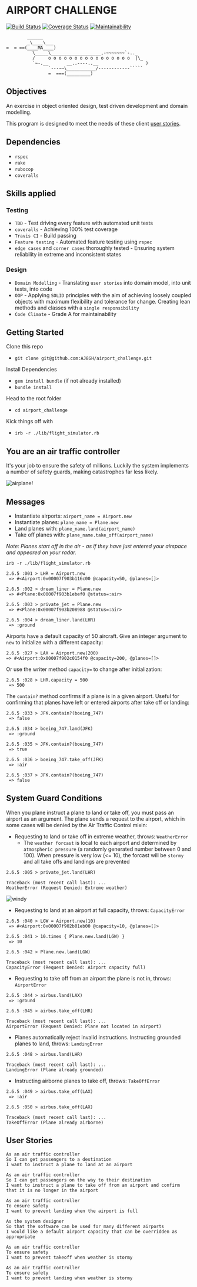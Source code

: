 # AIRPORT CHALLENGE

[![Build Status](https://travis-ci.com/AJ8GH/airport_challenge.svg?branch=master)](https://travis-ci.com/AJ8GH/airport_challenge) [![Coverage Status](https://coveralls.io/repos/github/AJ8GH/airport_challenge/badge.svg?branch=master)](https://coveralls.io/github/AJ8GH/airport_challenge?branch=master) [![Maintainability](https://api.codeclimate.com/v1/badges/d2842c2f872b398661ac/maintainability)](https://codeclimate.com/github/AJ8GH/airport_challenge/maintainability)


```
        ______
        _\____\___
=  = ==(____MA____)
          \_____\___________________,-~~~~~~~`-.._
          /     o o o o o o o o o o o o o o o o  |\_
          `~-.__       __..----..__                  )
                `---~~\___________/------------`````
                =  ===(_________)

```

## Objectives

An exercise in object oriented design, test driven development and domain modelling.

This program is designed to meet the needs of these client [user stories](#user-stories).

## Dependencies

- `rspec`
- `rake`
- `rubocop`
- `coveralls`

## Skills applied

### Testing
- `TDD` - Test driving every feature with automated unit tests
- `coveralls` - Achieving 100% test coverage
- `Travis CI` - Build passing
- `Feature testing` - Automated feature testing using `rspec`
- `edge cases` and `corner cases` thoroughly tested - Ensuring system reliability in extreme and inconsistent states

### Design
- `Domain Modelling` - Translating `user stories` into domain model, into unit tests, into code
- `OOP` - Applying `SOLID` principles with the aim of achieving loosely coupled objects with maximum flexibility and tolerance for change. Creating lean methods and classes with a `single responsibility`
- `Code Climate` - Grade A for maintainability

## Getting Started

Clone this repo
- `git clone git@github.com:AJ8GH/airport_challenge.git`

Install Dependencies
- `gem install bundle` (if not already installed)
- `bundle install`

Head to the root folder
- `cd airport_challenge`

Kick things off with
- `irb -r ./lib/flight_simulator.rb`


## You are an air traffic controller

It's your job to ensure the safety of millions. Luckily the system implements a number of safety guards, making catastrophes far less likely.

![airplane!](https://media.giphy.com/media/wvWJOoYmFnSp2/giphy.gif)

## Messages

- Instantiate airports: `airport_name = Airport.new`
- Instantiate planes: `plane_name = Plane.new`
- Land planes with: `plane_name.land(airport_name)`
- Take off planes with: `plane_name.take_off(airport_name)`

_Note: Planes start off in the air - as if they have just entered your airspace and appeared on your radar._

```
irb -r ./lib/flight_simulator.rb

2.6.5 :001 > LHR = Airport.new
 => #<Airport:0x00007f903b116c00 @capacity=50, @planes=[]>

2.6.5 :002 > dream_liner = Plane.new
 => #<Plane:0x00007f903b1ebef0 @status=:air>

2.6.5 :003 > private_jet = Plane.new
 => #<Plane:0x00007f903b208988 @status=:air>

2.6.5 :004 > dream_liner.land(LHR)
 => :ground
```

Airports have a default capacity of 50 aircraft. Give an integer argument to `new` to initialize with a different capacity:

```
2.6.5 :027 > LAX = Airport.new(200)
=> #<Airport:0x00007f902c0154f0 @capacity=200, @planes=[]>
```

Or use the writer method `capacity=` to change after initialization:
```
2.6.5 :028 > LHR.capacity = 500
 => 500
```

The `contain?` method confirms if a plane is in a given airport. Useful for confirming that planes have left or entered airports after take off or landing:

```
2.6.5 :033 > JFK.contain?(boeing_747)
 => false

2.6.5 :034 > boeing_747.land(JFK)
 => :ground

2.6.5 :035 > JFK.contain?(boeing_747)
 => true

2.6.5 :036 > boeing_747.take_off(JFK)
 => :air

2.6.5 :037 > JFK.contain?(boeing_747)
 => false
```

## System Guard Conditions

When you plane instruct a plane to land or take off, you must pass an airport as an argument. The plane sends a request to the airport, which in some cases will be denied by the Air Traffic Control mixin:

- Requesting to land or take off in extreme weather, throws: `WeatherError`
  - The `weather forcast` is local to each airport and determined by `atmospheric pressure` (a randomly generated number between 0 and 100). When pressure is very low (<= 10), the forcast will be `stormy` and all take offs and landings are prevented

```
2.6.5 :005 > private_jet.land(LHR)

Traceback (most recent call last): ...
WeatherError (Request Denied: Extreme weather)
```
![windy](https://media.giphy.com/media/M9tpu3TPG42n6/giphy.gif)

- Requesting to land at an airport at full capacity, throws: `CapacityError`

```
2.6.5 :040 > LGW = Airport.new(10)
 => #<Airport:0x00007f902b01eb00 @capacity=10, @planes=[]>

2.6.5 :041 > 10.times { Plane.new.land(LGW) }
 => 10

2.6.5 :042 > Plane.new.land(LGW)

Traceback (most recent call last): ...
CapacityError (Request Denied: Airport capacity full)
```

- Requesting to take off from an airport the plane is not in, throws: `AirportError`

```
2.6.5 :044 > airbus.land(LAX)
 => :ground

2.6.5 :045 > airbus.take_off(LHR)

Traceback (most recent call last): ...
AirportError (Request Denied: Plane not located in airport)
```

- Planes automatically reject invalid instructions. Instructing grounded planes to land, throws: `LandingError`

```
2.6.5 :048 > airbus.land(LHR)

Traceback (most recent call last): ...
LandingError (Plane already grounded)
```

- Instructing airborne planes to take off, throws: `TakeOffError`

```
2.6.5 :049 > airbus.take_off(LAX)
 => :air

2.6.5 :050 > airbus.take_off(LAX)

Traceback (most recent call last): ...
TakeOffError (Plane already airborne)
```

## User Stories

```
As an air traffic controller
So I can get passengers to a destination
I want to instruct a plane to land at an airport

As an air traffic controller
So I can get passengers on the way to their destination
I want to instruct a plane to take off from an airport and confirm that it is no longer in the airport

As an air traffic controller
To ensure safety
I want to prevent landing when the airport is full

As the system designer
So that the software can be used for many different airports
I would like a default airport capacity that can be overridden as appropriate

As an air traffic controller
To ensure safety
I want to prevent takeoff when weather is stormy

As an air traffic controller
To ensure safety
I want to prevent landing when weather is stormy
```
